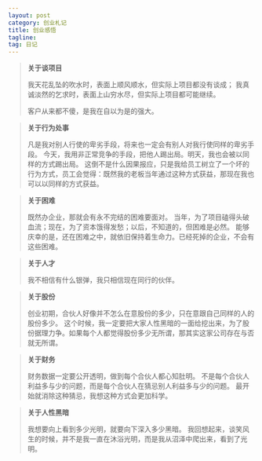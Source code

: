 ```yaml
---
layout: post
category: 创业札记
title: 创业感悟
tagline:
tag: 日记
---
```


> **关于谈项目**
>
> 我天花乱坠的吹水时，表面上顺风顺水，但实际上项目都没有谈成；
> 我真诚淡然的乞求时，表面上山穷水尽，但实际上项目都可能继续。
>
> 客户从来都不傻，是我在自以为是的强大。

> **关于行为处事**
>
> 凡是我对别人行使的卑劣手段，将来也一定会有别人对我行使同样的卑劣手段。
> 今天，我用非正常竞争的手段，把他人踢出局。明天，我也会被以同样的方式踢出局。
> 这倒不是什么因果报应，只是我给员工树立了一个坏的行为方式，员工会觉得：既然我的老板当年通过这种方式获益，那现在我也可以以同样的方式获益。

> **关于困难**
>
> 既然办企业，那就会有永不完结的困难要面对。
> 当年，为了项目磕得头破血流；现在，为了资本饿得发愁；以后，不知道的，但困难是必然。
> 能够庆幸的是，还在困难之中，就依旧保持着生命力。已经死掉的企业，不会有这些困难。

> **关于人才**
>
> 我不相信有什么银弹，我只相信现在同行的伙伴。

> **关于股份**
>
> 创业初期，合伙人好像并不怎么在意股份的多少，只在意跟自己同样的人的股份多少。
> 这个时候，我一定要把大家人性黑暗的一面给挖出来，为了股份据理力争。如果每个人都觉得股份多少无所谓，那其实这家公司存在与否就无所谓。

> **关于财务**
>
> 财务数据一定要公开透明，做到每个合伙人都心知肚明。
> 不是每个合伙人利益多与少的问题，而是每个合伙人在猜忌别人利益多与少的问题。
> 最开始就消除这种猜忌，我想这种方式会更加科学。

> **关于人性黑暗**
>
> 我想要向上看到多少光明，就要向下深入多少黑暗。
> 我回想起来，谈笑风生的时候，并不是我一直在沐浴光明，而是我从沼泽中爬出来，看到了光明。
